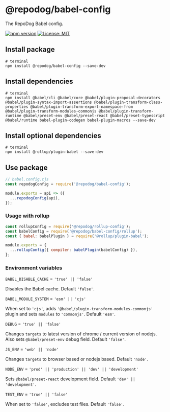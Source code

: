 # @repodog/babel-config

The RepoDog Babel config.

[![npm version](https://badge.fury.io/js/%40repodog%2Fbabel-config.svg)](https://badge.fury.io/js/%40repodog%2Fbabel-config)
[![License: MIT](https://img.shields.io/badge/License-MIT-yellow.svg)](LICENSE)

## Install package

```shell
# terminal
npm install @repodog/babel-config --save-dev
```

## Install dependencies

```shell
# terminal
npm install @babel/cli @babel/core @babel/plugin-proposal-decorators @babel/plugin-syntax-import-assertions @babel/plugin-transform-class-properties @babel/plugin-transform-export-namespace-from @babel/plugin-transform-modules-commonjs @babel/plugin-transform-runtime @babel/preset-env @babel/preset-react @babel/preset-typescript @babel/runtime babel-plugin-codegen babel-plugin-macros --save-dev
```

## Install optional dependencies

```shell
# terminal
npm install @rollup/plugin-babel --save-dev
```

## Use package

```javascript
// babel.config.cjs
const repodogConfig = require('@repodog/babel-config');

module.exports = api => ({
  ...repodogConfig(api),
});
```

### Usage with rollup

```javascript
const rollupConfig = require('@repodog/rollup-config');
const babelConfig = require('@repodog/babel-config/rollup');
const { babel: babelPlugin } = require('@rollup/plugin-babel');

module.exports = {
  ...rollupConfig({ compiler: babelPlugin(babelConfig) }),
};
```

### Environment variables

`BABEL_DISABLE_CACHE` = `'true' || 'false'`

Disables the Babel cache. Default `'false'`.

`BABEL_MODULE_SYSTEM` = `'esm' || 'cjs'`

When set to `'cjs'`, adds `'@babel/plugin-transform-modules-commonjs'` plugin and sets `modules` to `'commonjs'`. Default `'esm'`.

`DEBUG` = `'true' || 'false'`

Changes `targets` to latest version of chrome / current version of nodejs. Also sets `@babel/preset-env` debug field. Default `'false'`.

`JS_ENV` = `'web' || 'node'`

Changes `targets` to browser based or nodejs based. Default `'node'`.

`NODE_ENV` = `'prod' || 'production' || 'dev' || 'development'`

Sets `@babel/preset-react` development field. Default `'dev' || 'development'`.

`TEST_ENV` = `'true' || 'false'`

When set to `'false'`, excludes test files. Default `'false'`.
